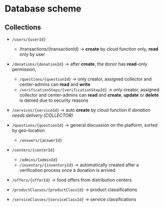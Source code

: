 # Database scheme


## Collections

- `/users/{userId}`
    - /transactions/{transactionId} -> **create** by cloud function only, **read** only by user

- `/donations/{donationId}` -> after **create**, the donor has **read**-only permission, 
    - `/questions/{questionId}` -> only creator, assigned collector and center-admins can **read** and **write**
    - `/verificationSteps/{verificationStepId}` -> only creator, assigned collector and center-admins can **read** and **create**, **update** or **delete** is denied due to security reasons

- `/services/{serviceId}` -> auto **create** by cloud function if *donation needs delivery (COLLECTOR)*

- `/questions/{questionId}` -> general discussion on the platform, sorted by geo-location
    - `/answers/{answerId}`
- `/centers/{centerId}` 
    - `/admins/{adminId}`
    - `/inventory/{inventoryId}` -> automatically created after a verification process once a donation is arrived

- `/offers/{offerId}` -> food offers from distribution centers

- `/productClasses/{productClassId}` -> product classifications

- `/serviceClasses/{serviceClassId}` -> service classifications
